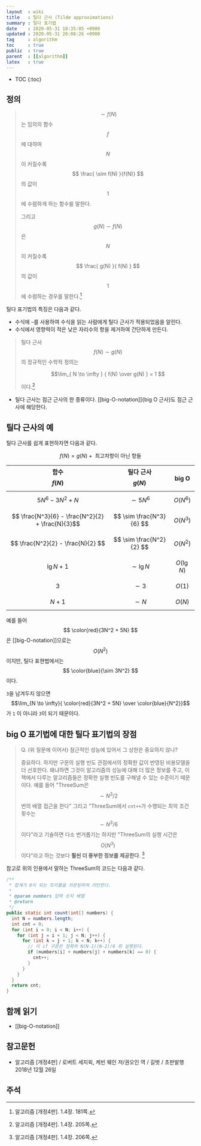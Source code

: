 ```yaml
---
layout  : wiki
title   : 틸다 근사 (Tilde approximations)
summary : 틸다 표기법
date    : 2020-05-31 18:35:05 +0900
updated : 2020-05-31 20:08:26 +0900
tag     : algorithm
toc     : true
public  : true
parent  : [[algorithm]]
latex   : true
---
```

* TOC
{:toc}

## 정의

> $$ \sim f(N) $$는 임의의 함수 $$f$$에 대하여 $$N$$이 커질수록 $$ \frac{ \sim f(N) }{f(N)} $$의 값이 $$1$$에 수렴하게 하는 함수를 말한다.
>
> 그리고 $$g(N) \sim f(N)$$은 $$N$$이 커질수록 $$ \frac{ g(N) }{ f(N) } $$의 값이 $$1$$에 수렴하는 경우를 말한다.[^sedgewick-181]

틸다 표기법의 특징은 다음과 같다.

- 수식에 `~`를 사용하여 수식을 읽는 사람에게 틸다 근사가 적용되었음을 알린다.
- 수식에서 영향력이 적은 낮은 자리수의 항을 제거하여 간단하게 만든다.

> 틸다 근사 $$ f(N) \sim g(N) $$의 정규적인 수학적 정의는
>
> $$\lim_{ N \to \infty } { f(N) \over g(N) } = 1 $$
>
> 이다.[^sedgewick-205]

- 틸다 근사는 점근 근사의 한 종류이다. [[big-O-notation]]{big O 근사}도 점근 근사에 해당한다.

## 틸다 근사의 예

틸다 근사를 쉽게 표현하자면 다음과 같다.

$$ f(N) = g(N) + \text{ 최고차항이 아닌 항들 } $$


| 함수 $$f(N)$$                                    | 틸다 근사 $$g(N)$$       | big O            |
|--------------------------------------------------|--------------------------|------------------|
| $$ 5N^6 - 3N^2 + N $$                            | $$ \sim 5N^6 $$          | $$ O( N^6 ) $$   |
| $$ \frac{N^3}{6} - \frac{N^2}{2} + \frac{N}{3}$$ | $$ \sim \frac{N^3}{6} $$ | $$ O( N^3 ) $$   |
| $$ \frac{N^2}{2} - \frac{N}{2} $$                | $$ \sim \frac{N^2}{2} $$ | $$ O( N^2 ) $$   |
| $$ \lg N + 1 $$                                  | $$ \sim \lg N $$         | $$ O( \lg N ) $$ |
| $$ 3 $$                                          | $$ \sim 3 $$             | $$ O(1) $$       |
| $$ N + 1 $$                                      | $$ \sim N $$             | $$ O(N) $$       |

예를 들어 $$ \color{red}{3N^2 + 5N} $$ 은 [[big-O-notation]]으로는 $$O( N^2 )$$ 이지만, 틸다 표현법에서는 $$ \color{blue}{\sim 3N^2} $$ 이다.

`3`을 남겨두지 않으면 $$\lim_{N \to \infty}{ \color{red}{3N^2 + 5N} \over \color{blue}{N^2}}$$가 `1` 이 아니라 `3`이 되기 때문이다.

## big O 표기법에 대한 틸다 표기법의 장점

> Q. (위 질문에 이어서) 점근적인 성능에 있어서 그 상한은 중요하지 않나?
>
> 중요하다. 하지만 구문의 실행 빈도 관점에서의 정확한 값이 반영된 비용모델을 더 선호한다.
왜냐하면 그것이 알고리즘의 성능에 대해 더 많은 정보를 주고,
이 책에서 다루는 알고리즘들은 정확한 실행 빈도를 구해낼 수 있는 수준이기 때문이다.
예를 들어 "ThreeSum은 $$\sim N^3 / 2$$번의 배열 접근을 한다"
그리고 "ThreeSum에서 `cnt++`가 수행되는 최악 조건 횟수는 $$\sim N^3/6$$이다"라고 기술하면
다소 번거롭기는 하지만 "ThreeSum의 실행 시간은 $$O(N^3)$$이다"라고 하는 것보다 **훨씬 더 풍부한 정보를 제공한다**.
[^sedgewick-206]

참고로 위의 인용에서 말하는 ThreeSum의 코드는 다음과 같다.

```java
/**
 * 합계가 0이 되는 트리플을 카운팅하여 리턴한다.
 *
 * @param numbers 입력 숫자 배열
 * @return
 */
public static int count(int[] numbers) {
  int N = numbers.length;
  int cnt = 0;
  for (int i = 0; i < N; i++) {
    for (int j = i + 1; j < N; j++) {
      for (int k = j + 1; k < N; k++) {
        // 이 if 구문은 정확히 N(N-1)(N-2)/6 회 실행된다.
        if (numbers[i] + numbers[j] + numbers[k] == 0) {
          cnt++;
        }
      }
    }
  }
  return cnt;
}
```

## 함께 읽기

- [[big-O-notation]]

## 참고문헌

- 알고리즘 [개정4판] / 로버트 세지윅, 케빈 웨인 저/권오인 역 / 길벗 / 초판발행 2018년 12월 26일

## 주석

[^sedgewick-181]: 알고리즘 [개정4판]. 1.4장. 181쪽.
[^sedgewick-205]: 알고리즘 [개정4판]. 1.4장. 205쪽.
[^sedgewick-206]: 알고리즘 [개정4판]. 1.4장. 206쪽.

